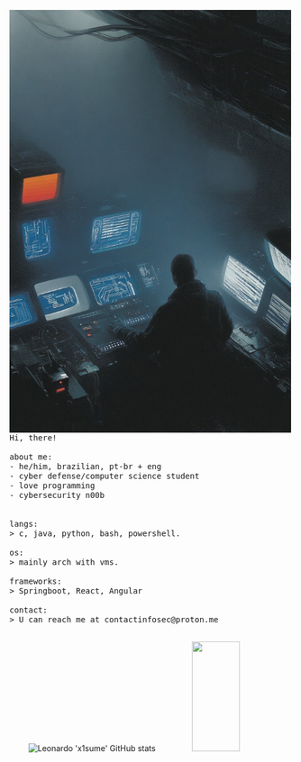 <p float="left">
 <img src="https://github.com/int16t/int16t/blob/main/IMG_2041.jpg" width="500"  align="left">
  <p float="left">
    <samp>
      Hi, there! 
      <br>
      <br>
      about me:<br>
             - he/him, brazilian, pt-br + eng <br>
             - cyber defense/computer science student<br>
             - love programming<br>
             - cybersecurity n00b<br>
      <br>
      <br>
      langs:<br>
          > c, java, python, bash, powershell.
      <br>
      <br>
      os:<br>
        > mainly arch with vms.
      <br>
      <br>
     frameworks:<br>
       > Springboot, React, Angular
     <br>
     <br>
     contact:<br>
       > U can reach me at contactinfosec@proton.me
     <br>
     <br>
    </samp>
  </p>
</p>

<!-- GitHub Stats -->
<div align="center">  
  <img width="49%" height="195px" src="https://github-readme-stats.vercel.app/api?username=int16t&show_icons=true&count_private=true&hide_border=true&title_color=1460BE&icon_color=1460BE&text_color=1460BE&bg_color=0d1117" alt="Leonardo 'x1sume' GitHub stats" /> 
  <img width="41%" height="195px" src="https://github-readme-stats.vercel.app/api/top-langs/?username=int16t&layout=compact&hide_border=true&title_color=1460BE&text_color=1460BE&bg_color=0d1117" />
</div>
